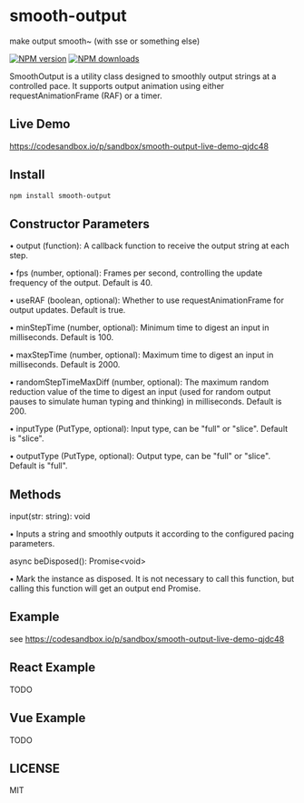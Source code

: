 # smooth-output

make output smooth~ (with sse or something else)

[![NPM version](https://img.shields.io/npm/v/smooth-output.svg?style=flat)](https://npmjs.com/package/smooth-output)
[![NPM downloads](http://img.shields.io/npm/dm/smooth-output.svg?style=flat)](https://npmjs.com/package/smooth-output)

SmoothOutput is a utility class designed to smoothly output strings at a controlled pace. It supports output animation using either requestAnimationFrame (RAF) or a timer.

## Live Demo

<https://codesandbox.io/p/sandbox/smooth-output-live-demo-qjdc48>

## Install

```bash
npm install smooth-output
```

## Constructor Parameters

• output (function): A callback function to receive the output string at each step.

• fps (number, optional): Frames per second, controlling the update frequency of the output. Default is 40.

• useRAF (boolean, optional): Whether to use requestAnimationFrame for output updates. Default is true.

• minStepTime (number, optional): Minimum time to digest an input in milliseconds. Default is 100.

• maxStepTime (number, optional): Maximum time to digest an input in milliseconds. Default is 2000.

• randomStepTimeMaxDiff (number, optional): The maximum random reduction value of the time to digest an input (used for random output pauses to simulate human typing and thinking) in milliseconds. Default is 200.

• inputType (PutType, optional): Input type, can be "full" or "slice". Default is "slice".

• outputType (PutType, optional): Output type, can be "full" or "slice". Default is "full".

## Methods

input(str: string): void

• Inputs a string and smoothly outputs it according to the configured pacing parameters.

async beDisposed(): Promise\<void>

• Mark the instance as disposed. It is not necessary to call this function, but calling this function will get an output end Promise.

## Example

see <https://codesandbox.io/p/sandbox/smooth-output-live-demo-qjdc48>

## React Example

TODO

## Vue Example

TODO

## LICENSE

MIT
